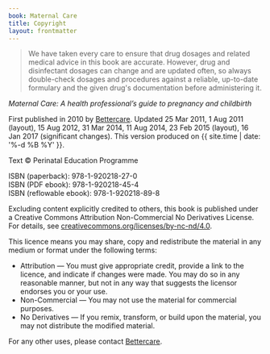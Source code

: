 ```yaml
---
book: Maternal Care
title: Copyright
layout: frontmatter
---
```


> We have taken every care to ensure that drug dosages and related medical advice in this book are accurate. However, drug and disinfectant dosages can change and are updated often, so always double-check dosages and procedures against a reliable, up-to-date formulary and the given drug's documentation before administering it.

*Maternal Care: A health professional’s guide to pregnancy and childbirth*

First published in 2010 by [Bettercare](http://bettercare.co.za). Updated 25 Mar 2011, 1 Aug 2011 (layout), 15 Aug 2012, 31 Mar 2014, 11 Aug 2014, 23 Feb 2015 (layout), 16 Jan 2017 (significant changes). This version produced on {{ site.time | date: '%-d %B %Y' }}.

Text © Perinatal Education Programme

ISBN (paperback): 978-1-920218-27-0  
ISBN (PDF ebook): 978-1-920218-45-4  
ISBN (reflowable ebook): 978-1-920218-89-8

Excluding content explicitly credited to others, this book is published under a Creative Commons Attribution Non-Commercial No Derivatives License. For details, see [creativecommons.org/licenses/by-nc-nd/4.0](http://creativecommons.org/licenses/by-nc-nd/4.0/).

This licence means you may share, copy and redistribute the material in any medium or format under the following terms:

* Attribution — You must give appropriate credit, provide a link to the licence, and indicate if changes were made. You may do so in any reasonable manner, but not in any way that suggests the licensor endorses you or your use.
* Non-Commercial — You may not use the material for commercial purposes.
* No Derivatives — If you remix, transform, or build upon the material, you may not distribute the modified material.

For any other uses, please contact [Bettercare](http://bettercare.co.za/).
